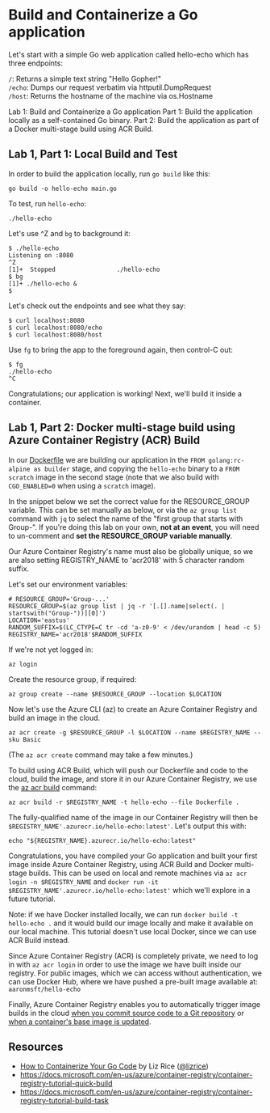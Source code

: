 # Build and Containerize a Go application

Let's start with a simple Go web application called hello-echo which has three endpoints:

`/`: Returns a simple text string "Hello Gopher!"  
`/echo`: Dumps our request verbatim via httputil.DumpRequest  
`/host`: Returns the hostname of the machine via os.Hostname  

Lab 1: Build and Containerize a Go application
  Part 1: Build the application locally as a self-contained Go binary.
  Part 2: Build the application as part of a Docker multi-stage build using ACR Build.

## Lab 1, Part 1: Local Build and Test

In order to build the application locally, run `go build` like this:

    go build -o hello-echo main.go

To test, run `hello-echo`:

    ./hello-echo

Let's use ^Z and `bg` to background it:

    $ ./hello-echo
    Listening on :8080
    ^Z
    [1]+  Stopped                 ./hello-echo
    $ bg
    [1]+ ./hello-echo &
    $

Let's check out the endpoints and see what they say:

    $ curl localhost:8080
    $ curl localhost:8080/echo
    $ curl localhost:8080/host

Use `fg` to bring the app to the foreground again, then control-C out:

    $ fg
    ./hello-echo
    ^C

Congratulations; our application is working! Next, we'll build it inside a container.

## Lab 1, Part 2: Docker multi-stage build using Azure Container Registry (ACR) Build

In our [Dockerfile](Dockerfile) we are building our application in the `FROM golang:rc-alpine as builder` stage, and copying the `hello-echo` binary to a `FROM scratch` image in the second stage (note that we also build with `CGO_ENABLED=0` when using a `scratch` image).

In the snippet below we set the correct value for the RESOURCE_GROUP variable. This can be set manually as below, or via the `az group list` command with `jq` to select the name of the "first group that starts with Group-". If you're doing this lab on your own, **not at an event**, you will need to un-comment and **set the RESOURCE_GROUP variable manually**.

Our Azure Container Registry's name must also be globally unique, so we are also setting REGISTRY_NAME to 'acr2018' with 5 character random suffix.

Let's set our environment variables:

    # RESOURCE_GROUP='Group-...'
    RESOURCE_GROUP=$(az group list | jq -r '[.[].name|select(. | startswith("Group-"))][0]')
    LOCATION='eastus'
    RANDOM_SUFFIX=$(LC_CTYPE=C tr -cd 'a-z0-9' < /dev/urandom | head -c 5)
    REGISTRY_NAME='acr2018'$RANDOM_SUFFIX

If we're not yet logged in:

    az login

Create the resource group, if required:

    az group create --name $RESOURCE_GROUP --location $LOCATION

Now let's use the Azure CLI (az) to create an Azure Container Registry and build an image in the cloud.

    az acr create -g $RESOURCE_GROUP -l $LOCATION --name $REGISTRY_NAME --sku Basic

(The `az acr create` command may take a few minutes.)

To build using ACR Build, which will push our Dockerfile and code to the cloud, build the image, and store it in our Azure Container Registry, we use the [az acr build](https://docs.microsoft.com/en-us/cli/azure/acr?#az-acr-build) command:

    az acr build -r $REGISTRY_NAME -t hello-echo --file Dockerfile .

The fully-qualified name of the image in our Container Registry will then be `$REGISTRY_NAME'.azurecr.io/hello-echo:latest'`. Let's output this with:

    echo "${REGISTRY_NAME}.azurecr.io/hello-echo:latest"

Congratulations, you have compiled your Go application and built your first image inside Azure Container Registry, using ACR Build and Docker multi-stage builds. This can be used on local and remote machines via `az acr login -n $REGISTRY_NAME` and `docker run -it $REGISTRY_NAME'.azurecr.io/hello-echo:latest'` which we'll explore in a future tutorial.

Note: if we have Docker installed locally, we can run `docker build -t hello-echo .` and it would build our image locally and make it available on our local machine. This tutorial doesn't use local Docker, since we can use ACR Build instead.

Since Azure Container Registry (ACR) is completely private, we need to log in with `az acr login` in order to use the image we have built inside our registry. For public images, which we can access without authentication, we can use Docker Hub, where we have pushed a pre-built image available at: `aaronmsft/hello-echo`

Finally, Azure Container Registry enables you to automatically trigger image builds in the cloud [when you commit source code to a Git repository](https://docs.microsoft.com/en-us/azure/container-registry/container-registry-tutorial-build-task) or [when a container's base image is updated](https://docs.microsoft.com/en-us/azure/container-registry/container-registry-tutorial-base-image-update).

## Resources
- [How to Containerize Your Go Code](https://azure.microsoft.com/en-us/resources/how-to-containerize-your-go-code/en-us/) by Liz Rice ([@lizrice](https://twitter.com/lizrice))
- <https://docs.microsoft.com/en-us/azure/container-registry/container-registry-tutorial-quick-build>
- https://docs.microsoft.com/en-us/azure/container-registry/container-registry-tutorial-build-task
